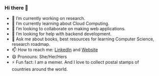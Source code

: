 ### Hi there 👋



- 🔭 I’m currently working on research. 
- 🌱 I’m currently learning about Cloud Computing.
- 👯 I’m looking to collaborate on making web applications.
- 🤔 I’m looking for help with backend development.
- 💬 Ask me about books, best resources for learning Computer Science, research roadmap.
- 📫 How to reach me: [LinkedIn](https://www.linkedin.com/in/kerinpithawala/) and [Website](https://kerinpithawala.netlify.app/)
- 😄 Pronouns: She/Her/Hers
- ⚡ Fun fact: I am a memer. And I love to collect postal stamps of countries around the world.
            
 


